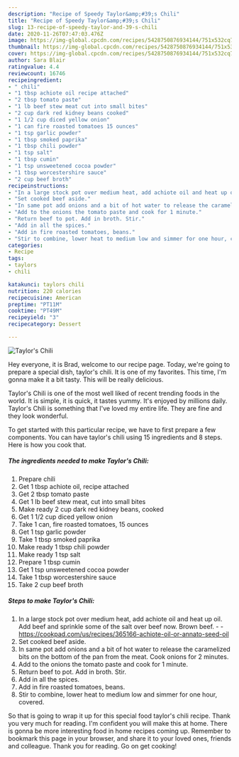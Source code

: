 ```yaml
---
description: "Recipe of Speedy Taylor&amp;#39;s Chili"
title: "Recipe of Speedy Taylor&amp;#39;s Chili"
slug: 13-recipe-of-speedy-taylor-and-39-s-chili
date: 2020-11-26T07:47:03.476Z
image: https://img-global.cpcdn.com/recipes/5428750876934144/751x532cq70/taylors-chili-recipe-main-photo.jpg
thumbnail: https://img-global.cpcdn.com/recipes/5428750876934144/751x532cq70/taylors-chili-recipe-main-photo.jpg
cover: https://img-global.cpcdn.com/recipes/5428750876934144/751x532cq70/taylors-chili-recipe-main-photo.jpg
author: Sara Blair
ratingvalue: 4.4
reviewcount: 16746
recipeingredient:
- " chili"
- "1 tbsp achiote oil recipe attached"
- "2 tbsp tomato paste"
- "1 lb beef stew meat cut into small bites"
- "2 cup dark red kidney beans cooked"
- "1 1/2 cup diced yellow onion"
- "1 can fire roasted tomatoes 15 ounces"
- "1 tsp garlic powder"
- "1 tbsp smoked paprika"
- "1 tbsp chili powder"
- "1 tsp salt"
- "1 tbsp cumin"
- "1 tsp unsweetened cocoa powder"
- "1 tbsp worcestershire sauce"
- "2 cup beef broth"
recipeinstructions:
- "In a large stock pot over medium heat, add achiote oil and heat up oil. Add beef and sprinkle some of the salt over beef now. Brown beef.  https://cookpad.com/us/recipes/365166-achiote-oil-or-annato-seed-oil"
- "Set cooked beef aside."
- "In same pot add onions and a bit of hot water to release the caramelized bits on the bottom of the pan from the meat. Cook onions for 2 minutes."
- "Add to the onions the tomato paste and cook for 1 minute."
- "Return beef to pot. Add in broth. Stir."
- "Add in all the spices."
- "Add in fire roasted tomatoes, beans."
- "Stir to combine, lower heat to medium low and simmer for one hour, covered."
categories:
- Recipe
tags:
- taylors
- chili

katakunci: taylors chili 
nutrition: 220 calories
recipecuisine: American
preptime: "PT11M"
cooktime: "PT49M"
recipeyield: "3"
recipecategory: Dessert

---
```



![Taylor&#39;s Chili](https://img-global.cpcdn.com/recipes/5428750876934144/751x532cq70/taylors-chili-recipe-main-photo.jpg)

Hey everyone, it is Brad, welcome to our recipe page. Today, we're going to prepare a special dish, taylor&#39;s chili. It is one of my favorites. This time, I'm gonna make it a bit tasty. This will be really delicious.



Taylor&#39;s Chili is one of the most well liked of recent trending foods in the world. It is simple, it is quick, it tastes yummy. It's enjoyed by millions daily. Taylor&#39;s Chili is something that I've loved my entire life. They are fine and they look wonderful.


To get started with this particular recipe, we have to first prepare a few components. You can have taylor&#39;s chili using 15 ingredients and 8 steps. Here is how you cook that.

<!--inarticleads1-->

##### The ingredients needed to make Taylor&#39;s Chili:

1. Prepare  chili
1. Get 1 tbsp achiote oil, recipe attached
1. Get 2 tbsp tomato paste
1. Get 1 lb beef stew meat, cut into small bites
1. Make ready 2 cup dark red kidney beans, cooked
1. Get 1 1/2 cup diced yellow onion
1. Take 1 can, fire roasted tomatoes, 15 ounces
1. Get 1 tsp garlic powder
1. Take 1 tbsp smoked paprika
1. Make ready 1 tbsp chili powder
1. Make ready 1 tsp salt
1. Prepare 1 tbsp cumin
1. Get 1 tsp unsweetened cocoa powder
1. Take 1 tbsp worcestershire sauce
1. Take 2 cup beef broth




<!--inarticleads2-->

##### Steps to make Taylor&#39;s Chili:

1. In a large stock pot over medium heat, add achiote oil and heat up oil. Add beef and sprinkle some of the salt over beef now. Brown beef. -  - https://cookpad.com/us/recipes/365166-achiote-oil-or-annato-seed-oil
1. Set cooked beef aside.
1. In same pot add onions and a bit of hot water to release the caramelized bits on the bottom of the pan from the meat. Cook onions for 2 minutes.
1. Add to the onions the tomato paste and cook for 1 minute.
1. Return beef to pot. Add in broth. Stir.
1. Add in all the spices.
1. Add in fire roasted tomatoes, beans.
1. Stir to combine, lower heat to medium low and simmer for one hour, covered.




So that is going to wrap it up for this special food taylor&#39;s chili recipe. Thank you very much for reading. I'm confident you will make this at home. There is gonna be more interesting food in home recipes coming up. Remember to bookmark this page in your browser, and share it to your loved ones, friends and colleague. Thank you for reading. Go on get cooking!
